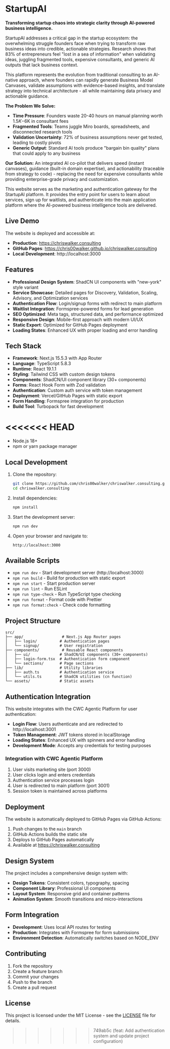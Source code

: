 # StartupAI

**Transforming startup chaos into strategic clarity through AI-powered business intelligence.**

StartupAI addresses a critical gap in the startup ecosystem: the overwhelming struggle founders face when trying to transform raw business ideas into credible, actionable strategies. Research shows that 83% of entrepreneurs feel "lost in a sea of information" when validating ideas, juggling fragmented tools, expensive consultants, and generic AI outputs that lack business context.

This platform represents the evolution from traditional consulting to an AI-native approach, where founders can rapidly generate Business Model Canvases, validate assumptions with evidence-based insights, and translate strategy into technical architecture - all while maintaining data privacy and actionable guidance.

**The Problem We Solve:**
- **Time Pressure**: Founders waste 20-40 hours on manual planning worth $1.5K-$6K in consultant fees
- **Fragmented Tools**: Teams juggle Miro boards, spreadsheets, and disconnected research tools
- **Validation Uncertainty**: 72% of business assumptions never get tested, leading to costly pivots
- **Generic Output**: Standard AI tools produce "bargain bin quality" plans that could apply to any business

**Our Solution:**
An integrated AI co-pilot that delivers speed (instant canvases), guidance (built-in domain expertise), and actionability (traceable from strategy to code) - replacing the need for expensive consultants while providing enterprise-grade privacy and customization.

This website serves as the marketing and authentication gateway for the StartupAI platform. It provides the entry point for users to learn about services, sign up for waitlists, and authenticate into the main application platform where the AI-powered business intelligence tools are delivered.

## Live Demo

The website is deployed and accessible at:

- **Production**: <https://chriswalker.consulting>
- **GitHub Pages**: <https://chris00walker.github.io/chriswalker.consulting>
- **Local Development**: http://localhost:3000

## Features

- **Professional Design System**: ShadCN UI components with "new-york" style variant
- **Service Showcase**: Detailed pages for Discovery, Validation, Scaling, Advisory, and Optimization services
- **Authentication Flow**: Login/signup forms with redirect to main platform
- **Waitlist Integration**: Formspree-powered forms for lead generation
- **SEO Optimized**: Meta tags, structured data, and performance optimized
- **Responsive Design**: Mobile-first approach with modern UI/UX
- **Static Export**: Optimized for GitHub Pages deployment
- **Loading States**: Enhanced UX with proper loading and error handling

## Tech Stack

- **Framework**: Next.js 15.5.3 with App Router
- **Language**: TypeScript 5.8.3
- **Runtime**: React 19.1.1
- **Styling**: Tailwind CSS with custom design tokens
- **Components**: ShadCN/UI component library (30+ components)
- **Forms**: React Hook Form with Zod validation
- **Authentication**: Custom auth service with token management
- **Deployment**: Vercel/GitHub Pages with static export
- **Form Handling**: Formspree integration for production
- **Build Tool**: Turbopack for fast development


<<<<<<< HEAD
=======
- Node.js 18+
- npm or yarn package manager

## Local Development

1. Clone the repository:

   ```bash
   git clone https://github.com/chris00walker/chriswalker.consulting.git
   cd chriswalker.consulting
   ```

2. Install dependencies:

   ```bash
   npm install
   ```

3. Start the development server:

   ```bash
   npm run dev
   ```

4. Open your browser and navigate to:

   ```text
   http://localhost:3000
   ```

## Available Scripts

- `npm run dev` - Start development server (http://localhost:3000)
- `npm run build` - Build for production with static export
- `npm run start` - Start production server
- `npm run lint` - Run ESLint
- `npm run type-check` - Run TypeScript type checking
- `npm run format` - Format code with Prettier
- `npm run format:check` - Check code formatting

## Project Structure

```text
src/
├── app/                 # Next.js App Router pages
│   ├── login/          # Authentication pages
│   └── signup/         # User registration
├── components/          # Reusable React components
│   ├── ui/             # ShadCN/UI components (30+ components)
│   ├── login-form.tsx  # Authentication form component
│   └── sections/       # Page sections
├── lib/                # Utility libraries
│   ├── auth.ts         # Authentication service
│   └── utils.ts        # ShadCN utilities (cn function)
└── assets/             # Static assets
```

## Authentication Integration

This website integrates with the CWC Agentic Platform for user authentication:

- **Login Flow**: Users authenticate and are redirected to http://localhost:3001
- **Token Management**: JWT tokens stored in localStorage
- **Loading States**: Enhanced UX with spinners and error handling
- **Development Mode**: Accepts any credentials for testing purposes

### Integration with CWC Agentic Platform

1. User visits marketing site (port 3000)
2. User clicks login and enters credentials
3. Authentication service processes login
4. User is redirected to main platform (port 3001)
5. Session token is maintained across platforms

## Deployment

The website is automatically deployed to GitHub Pages via GitHub Actions:

1. Push changes to the `main` branch
2. GitHub Actions builds the static site
3. Deploys to GitHub Pages automatically
4. Available at <https://chriswalker.consulting>

## Design System

The project includes a comprehensive design system with:

- **Design Tokens**: Consistent colors, typography, spacing
- **Component Library**: Professional UI components
- **Layout System**: Responsive grid and container patterns
- **Animation System**: Smooth transitions and micro-interactions

## Form Integration

- **Development**: Uses local API routes for testing
- **Production**: Integrates with Formspree for form submissions
- **Environment Detection**: Automatically switches based on NODE_ENV

## Contributing

1. Fork the repository
2. Create a feature branch
3. Commit your changes
4. Push to the branch
5. Create a pull request

## License

This project is licensed under the MIT License - see the [LICENSE](LICENSE) file for details.
>>>>>>> 749ab5c (feat: Add authentication system and update project configuration)
